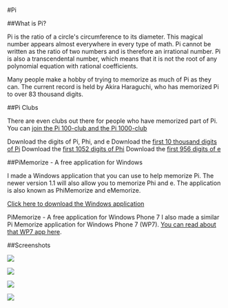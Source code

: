 #Pi

##What is Pi?

Pi is the ratio of a circle's circumference to its diameter. This magical number appears almost everywhere in every type of math. Pi cannot be written as the ratio of two numbers and is therefore an irrational number. Pi is also a transcendental number, which means that it is not the root of any polynomial equation with rational coefficients.

Many people make a hobby of trying to memorize as much of Pi as they can. The current record is held by Akira Haraguchi, who has memorized Pi to over 83 thousand digits.

##Pi Clubs

There are even clubs out there for people who have memorized part of Pi. You can [join the Pi 100-club and the Pi 1000-club](http://www.acc.umu.se/~olletg/)

Download the digits of Pi, Phi, and e
Download the [first 10 thousand digits of Pi](http://www.brianbondy.com/static/downloads/piDigits.txt)
Download the [first 1052 digits of Phi](http://www.brianbondy.com/static/downloads/phiDigits.txt)
Download the [first 956 digits of e](http://www.brianbondy.com/static/downloads/eDigits.txt)

##PiMemorize - A free application for Windows

I made a Windows application that you can use to help memorize Pi. The newer version 1.1 will also allow you to memorize Phi and e. The application is also known as PhiMemorize and eMemorize.

[Click here to download the Windows application](http://www.brianbondy.com/static/downloads/PiMemorize.exe)

PiMemorize - A free application for Windows Phone 7
I also made a similar Pi Memorize application for Windows Phone 7 (WP7). [You can read about that WP7 app here](http://brianbondy.com/blog/id/101/windows-phone-7-development-overview).

##Screenshots

<p><a href="/static/downloads/PiMemorize.exe"> <img border="0" src="/static/img/piMemorize.jpg"></a></p>
<p><img border="0" src="http://www.brianbondy.com/static/img/blogpost_101/piMemorize1.png"></p>
<p><img border="0" src="http://www.brianbondy.com/static/img/blogpost_101/piMemorize2.png"></p>
<p><img border="0" src="http://www.brianbondy.com/static/img/blogpost_101/piMemorize3.png"></p>
